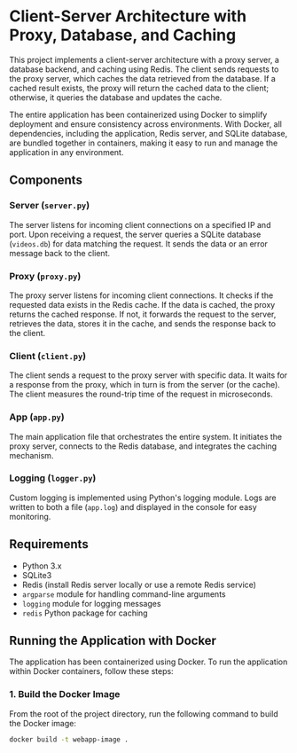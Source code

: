 # Client-Server Architecture with Proxy, Database, and Caching

This project implements a client-server architecture with a proxy server, a database backend, and caching using Redis. The client sends requests to the proxy server, which caches the data retrieved from the database. If a cached result exists, the proxy will return the cached data to the client; otherwise, it queries the database and updates the cache.

The entire application has been containerized using Docker to simplify deployment and ensure consistency across environments. With Docker, all dependencies, including the application, Redis server, and SQLite database, are bundled together in containers, making it easy to run and manage the application in any environment.

## Components

### Server (`server.py`)
The server listens for incoming client connections on a specified IP and port. Upon receiving a request, the server queries a SQLite database (`videos.db`) for data matching the request. It sends the data or an error message back to the client.

### Proxy (`proxy.py`)
The proxy server listens for incoming client connections. It checks if the requested data exists in the Redis cache. If the data is cached, the proxy returns the cached response. If not, it forwards the request to the server, retrieves the data, stores it in the cache, and sends the response back to the client.

### Client (`client.py`)
The client sends a request to the proxy server with specific data. It waits for a response from the proxy, which in turn is from the server (or the cache). The client measures the round-trip time of the request in microseconds.

### App (`app.py`)
The main application file that orchestrates the entire system. It initiates the proxy server, connects to the Redis database, and integrates the caching mechanism.

### Logging (`logger.py`)
Custom logging is implemented using Python's logging module. Logs are written to both a file (`app.log`) and displayed in the console for easy monitoring.

## Requirements

- Python 3.x
- SQLite3
- Redis (install Redis server locally or use a remote Redis service)
- `argparse` module for handling command-line arguments
- `logging` module for logging messages
- `redis` Python package for caching

## Running the Application with Docker

The application has been containerized using Docker. To run the application within Docker containers, follow these steps:

### 1. Build the Docker Image
From the root of the project directory, run the following command to build the Docker image:

```bash
docker build -t webapp-image .


